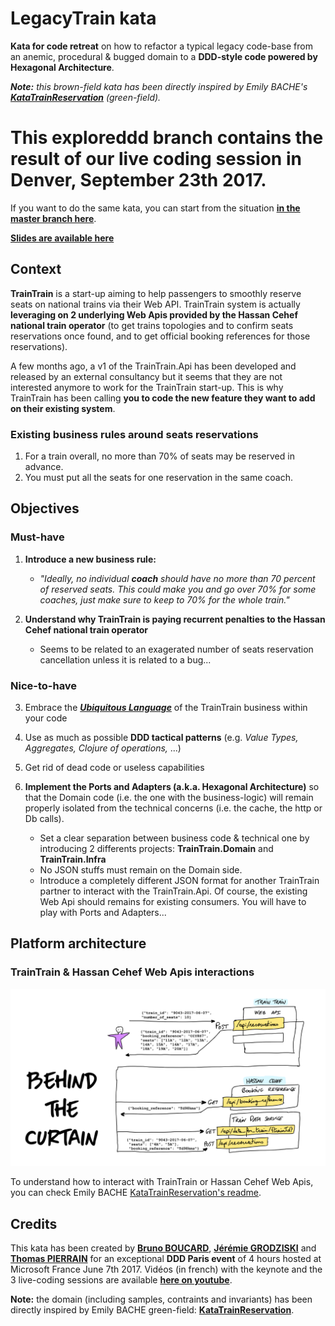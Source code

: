 # LegacyTrain kata

__Kata for code retreat__ on how to refactor a typical legacy code-base from an anemic, procedural & bugged domain to a __DDD-style code powered by Hexagonal Architecture__.

*__Note:__ this brown-field kata has been directly inspired by Emily BACHE's __[KataTrainReservation](https://github.com/emilybache/KataTrainReservation)__ (green-field).*

# This exploreddd branch contains the result of our live coding session in Denver, September 23th 2017.
If you want to do the same kata, you can start from the situation __[in the master branch here](https://github.com/42skillz/liveCoding-LegacyTrain)__.

__[Slides are available here](https://github.com/42skillz/talk-distillCoreDomainFromLegacy/blob/master/DistillCoreDomainFromLegacy.pdf)__

## Context

__TrainTrain__ is a start-up aiming to help passengers to smoothly reserve seats on national trains via their Web API. TrainTrain system is actually __leveraging on 2 underlying Web Apis provided by the Hassan Cehef national train operator__ (to get trains topologies and to confirm seats reservations once found, and to get official booking references for those reservations).

A few months ago, a v1 of the TrainTrain.Api has been developed and released by an external consultancy but it seems that they are not interested anymore to work for the TrainTrain start-up. This is why TrainTrain has been calling __you to code the new feature they want to add on their existing system__.

### Existing business rules around seats reservations

1. For a train overall, no more than 70% of seats may be reserved in advance.
2. You must put all the seats for one reservation in the same coach.


## Objectives

### Must-have
1. __Introduce a new business rule:__
 	- *"Ideally, no individual __coach__ should have no more than 70 percent of reserved seats. This could make you and go over 70% for some coaches, just make sure to keep to 70% for the whole train."*

2.  __Understand why TrainTrain is paying recurrent penalties to the Hassan Cehef national train operator__ 

 	- Seems to be related to an exagerated number of seats reservation cancellation unless it is related to a bug...

### Nice-to-have
3. Embrace the __*[Ubiquitous Language](https://martinfowler.com/bliki/UbiquitousLanguage.html)*__ of the TrainTrain business within your code

4. Use as much as possible __DDD tactical patterns__ (e.g. *Value Types, Aggregates, Clojure of operations,* ...)

5. Get rid of dead code or useless capabilities

6. __Implement the Ports and Adapters (a.k.a. Hexagonal Architecture)__ so that the Domain code (i.e. the one with the business-logic) will remain properly isolated from the technical concerns (i.e. the cache, the http or Db calls). 
	- Set a clear separation between business code & technical one by introducing 2 differents projects: __TrainTrain.Domain__ and __TrainTrain.Infra__
	- No JSON stuffs must remain on the Domain side.
	- Introduce a completely different JSON format for another TrainTrain partner to interact with the TrainTrain.Api. Of course, the existing Web Api should remains for existing consumers. You will have to play with Ports and Adapters...


## Platform architecture

### TrainTrain & Hassan Cehef Web Apis interactions

![behind](BehindTheCurtain.png)

To understand how to interact with TrainTrain or Hassan Cehef Web Apis, you can check Emily BACHE [KataTrainReservation's readme](https://github.com/emilybache/KataTrainReservation/blob/master/README.md).

## Credits
This kata has been created by __[Bruno BOUCARD](https://twitter.com/brunoboucard/)__, __[Jérémie GRODZISKI](https://twitter.com/jgrodziski/)__ and __[Thomas PIERRAIN](https://twitter.com/tpierrain/)__ for an exceptional __DDD Paris event__ of 4 hours hosted at Microsoft France June 7th 2017. Vidéos (in french) with the keynote and the 3 live-coding sessions are available __[here on youtube](https://www.youtube.com/channel/UCyqzNZFVOwc8paEVn-wtdpg)__.

__Note:__ the domain (including samples, contraints and invariants) has been directly inspired by Emily BACHE green-field: __[KataTrainReservation](https://github.com/emilybache/KataTrainReservation)__.

